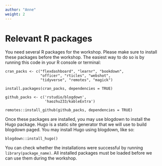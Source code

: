 ```yaml
---
author: "Anne"
weight: 2
---
```


# Relevant R packages 

You need several R packages for the workshop. Please make sure to install these packages before the workshop. The easiest way to do so is by running this code in your R console or terminal: 

```{r}
cran_packs <- c("flexdashboard", "learnr", "bookdown",
                "officer", "rticles", "webshot",
                "tidyverse", "remotes", "magick")
```

```
install.packages(cran_packs, dependencies = TRUE)
```

```
github_packs <- c('rstudio/blogdown',
                  'haozhu233/kableExtra')
```

```
remotes::install_github(github_packs, dependencies = TRUE)
```

Once these packages are installed, you may use blogdown to install the Hugo package. Hugo is a static site generator that we will use to build blogdown paged. You may install Hugo using blogdown, like so: 

```
blogdown::install_hugo()
```

You can check whether the installations were successful by running ```library(package_name)```. All installed packages must be loaded before we can use them during the workshop. 


